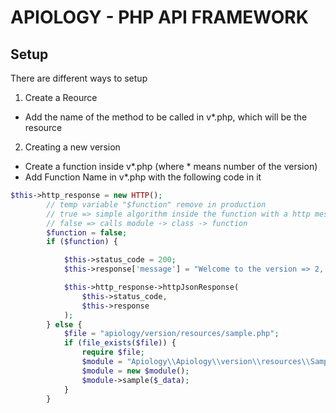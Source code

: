 # APIOLOGY - PHP API FRAMEWORK

## Setup

There are different ways to setup

1. Create a Reource

- Add the name of the method to be called in v\*.php, which will be the resource

2. Creating a new version

- Create a function inside v*.php (where * means number of the version)
- Add Function Name in v\*.php with the following code in it

```php
$this->http_response = new HTTP();
        // temp variable "$function" remove in production
        // true => simple algorithm inside the function with a http message in return
        // false => calls module -> class -> function
        $function = false;
        if ($function) {

            $this->status_code = 200;
            $this->response['message'] = "Welcome to the version => 2, resource => sample";

            $this->http_response->httpJsonResponse(
                $this->status_code,
                $this->response
            );
        } else {
            $file = "apiology/version/resources/sample.php";
            if (file_exists($file)) {
                require $file;
                $module = "Apiology\\Apiology\\version\\resources\\Sample";
                $module = new $module();
                $module->sample($_data);
            }
        }
```
